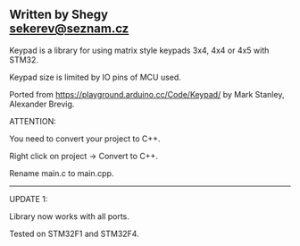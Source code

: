 Written by Shegy<br>
sekerev@seznam.cz<br>
---------------------
Keypad is a library for using matrix style keypads 3x4, 4x4 or 4x5 with STM32.

Keypad size is limited by IO pins of MCU used.

Ported from https://playground.arduino.cc/Code/Keypad/ by Mark Stanley, Alexander Brevig.

ATTENTION:

You need to convert your project to C++.

Right click on project -> Convert to C++.

Rename main.c to main.cpp.




---------
UPDATE 1:

Library now works with all ports.

Tested on STM32F1 and STM32F4.
